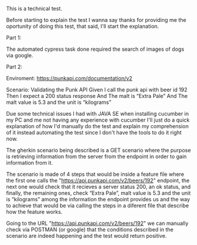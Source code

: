 This is a technical test.

 Before starting to explain the test I wanna say thanks for providing me the oportunity of doing this test, that said, I'll start the explanation.

Part 1:

The automated cypress task done required the search of images of dogs via google.

Part 2:

Enviroment: https://punkapi.com/documentation/v2

Scenario: Validating the Punk API
Given I call the punk api with beer id 192
Then I expect a 200 status response
And The malt is “Extra Pale”
And The malt value is 5.3 and the unit is “kilograms”

Due some technical issues I had with JAVA SE when installing cucumber in my PC and me not having any experience with cucumber I'll just do a quick explanation of how I'd manually do the test and explain my comprehension of it instead automating the test since I don't have the tools to do it right now.

The gherkin scenario being described is a GET scenario where the purpose is retrieving information from the server from the endpoint in order to gain information from it.

The scenario is made of 4 steps that would be inside a feature file where the first one calls the "https://api.punkapi.com/v2/beers/192" endpoint, the next one would check that it recieves a server status 200, an ok status, and finally, the remaining ones, check “Extra Pale”, malt value is 5.3 and the unit is “kilograms” among the information the endpoint provides us and the way to achieve that would be via calling the steps in a diferent file that describe how the feature works.

Going to the URL "https://api.punkapi.com/v2/beers/192" we can manually check via POSTMAN (or google) that the conditions described in the scenario are indeed happening and the test would return positive.



